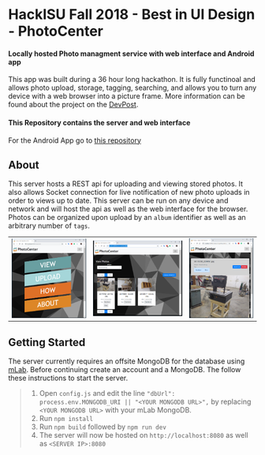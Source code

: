 # HackISU Fall 2018 - Best in UI Design - PhotoCenter
#### Locally hosted Photo managment service with web interface and Android app
This app was built during a 36 hour long hackathon. It is fully functinoal and allows photo upload, storage, tagging, searching, and allows you to turn any device with a web browser into a picture frame. More information can be found about the project on the [DevPost](https://devpost.com/software/photocenter-he1ajs).
#### This Repository contains the server and web interface
For the Android App go to [this repository](https://github.com/maxdevos49/Fall2018HackathonAndriodApp)
## About
This server hosts a REST api for uploading and viewing stored photos. It also allows Socket connection for live notification of new photo uploads in order to views up to date. This server can be run on any device and network and will host the api as well as the web interface for the browser. Photos can be organized upon upload by an `album` identifier as well as an arbitrary number of `tags`.
<table>
  <tr>
    <td><img src="GitExamplePhotos/PhotoCenterHome.PNG" alt="Main Menu"></td>
    <td><img src="GitExamplePhotos/PhotoCenterViewAlbum.PNG"></td>
    <td><img src="GitExamplePhotos/PhotoCenterViewPhoto.PNG"></td>
  <tr>
</table>

## Getting Started
The server currently requires an offsite MongoDB for the database using [mLab](https://mlab.com). Before continuing create an account and a MongoDB. The follow these instructions to start the server.
> 1. Open `config.js` and edit the line `"dbUrl": process.env.MONGODB_URI || "<YOUR MONGODB URL>",` by replacing `<YOUR MONGODB URL>` with your mLab MongoDB.
> 2. Run `npm install`
> 3. Run `npm build` followed by `npm run dev`
> 4. The server will now be hosted on `http://localhost:8080` as well as `<SERVER IP>:8080`
